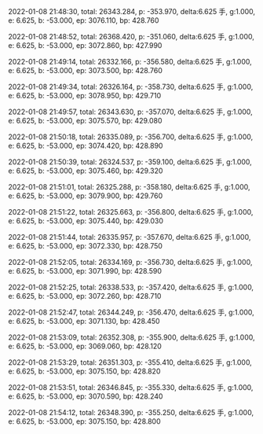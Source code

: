 2022-01-08 21:48:30, total: 26343.284, p: -353.970, delta:6.625 手, g:1.000, e: 6.625, b: -53.000, ep: 3076.110, bp: 428.760

2022-01-08 21:48:52, total: 26368.420, p: -351.060, delta:6.625 手, g:1.000, e: 6.625, b: -53.000, ep: 3072.860, bp: 427.990

2022-01-08 21:49:14, total: 26332.166, p: -356.580, delta:6.625 手, g:1.000, e: 6.625, b: -53.000, ep: 3073.500, bp: 428.760

2022-01-08 21:49:34, total: 26326.164, p: -358.730, delta:6.625 手, g:1.000, e: 6.625, b: -53.000, ep: 3078.950, bp: 429.710

2022-01-08 21:49:57, total: 26343.630, p: -357.070, delta:6.625 手, g:1.000, e: 6.625, b: -53.000, ep: 3075.570, bp: 429.080

2022-01-08 21:50:18, total: 26335.089, p: -356.700, delta:6.625 手, g:1.000, e: 6.625, b: -53.000, ep: 3074.420, bp: 428.890

2022-01-08 21:50:39, total: 26324.537, p: -359.100, delta:6.625 手, g:1.000, e: 6.625, b: -53.000, ep: 3075.460, bp: 429.320

2022-01-08 21:51:01, total: 26325.288, p: -358.180, delta:6.625 手, g:1.000, e: 6.625, b: -53.000, ep: 3079.900, bp: 429.760

2022-01-08 21:51:22, total: 26325.663, p: -356.800, delta:6.625 手, g:1.000, e: 6.625, b: -53.000, ep: 3075.440, bp: 429.030

2022-01-08 21:51:44, total: 26335.957, p: -357.670, delta:6.625 手, g:1.000, e: 6.625, b: -53.000, ep: 3072.330, bp: 428.750

2022-01-08 21:52:05, total: 26334.169, p: -356.730, delta:6.625 手, g:1.000, e: 6.625, b: -53.000, ep: 3071.990, bp: 428.590

2022-01-08 21:52:25, total: 26338.533, p: -357.420, delta:6.625 手, g:1.000, e: 6.625, b: -53.000, ep: 3072.260, bp: 428.710

2022-01-08 21:52:47, total: 26344.249, p: -356.470, delta:6.625 手, g:1.000, e: 6.625, b: -53.000, ep: 3071.130, bp: 428.450

2022-01-08 21:53:09, total: 26352.308, p: -355.900, delta:6.625 手, g:1.000, e: 6.625, b: -53.000, ep: 3069.060, bp: 428.120

2022-01-08 21:53:29, total: 26351.303, p: -355.410, delta:6.625 手, g:1.000, e: 6.625, b: -53.000, ep: 3075.150, bp: 428.820

2022-01-08 21:53:51, total: 26346.845, p: -355.330, delta:6.625 手, g:1.000, e: 6.625, b: -53.000, ep: 3070.590, bp: 428.240

2022-01-08 21:54:12, total: 26348.390, p: -355.250, delta:6.625 手, g:1.000, e: 6.625, b: -53.000, ep: 3075.150, bp: 428.800
